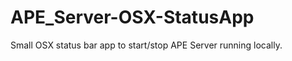 APE_Server-OSX-StatusApp
========================

Small OSX status bar app to start/stop APE Server running locally.
